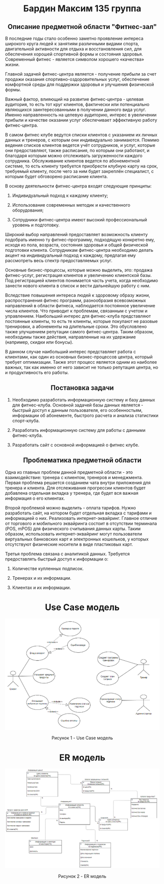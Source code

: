 <h1 align="center">Бардин Максим 135 группа</h1>

<h2 align="center"> Описание предметной области "Фитнес-зал"</h2>

  В последние годы стало особенно заметно проявление интереса широкого круга людей к занятиям различными видами спорта, двигательной активности для отдыха и восстановления сил, для обеспечения хорошей спортивной формы и состояния здоровья. Современный фитнес - является символом хорошего «качества» жизни.
  
  Главной задачей фитнес-центра является - получение прибыли за счет продажи оказания спортивно-оздоровительных услуг, обеспечение комфортной среды для поддержки здоровья и улучшения физической формы.
  
  Важный фактор, влияющий на развитие фитнес-центра - целевая аудитория, то есть тот круг клиентов, фактически или потенциально являющихся заинтересованными в получении данного вида услуг. Именно направленность на целевую аудиторию, интерес в увеличении прибыли и качестве оказании услуг обеспечивает эффективную работу фитнес-центра.
  
  В самом фитнес клубе ведутся списки клиентов с указанием их личных данных и тренеров, с которым они индивидуально занимаются. Помимо ведения списков клиентов ведется учёт сотрудников, и услуг, которые они предоставляют, также расписания, по которым они работают, и благодаря которым можно отслеживать загруженности каждого сотрудника.
Обслуживание клиентов ведется по абонементной системе, то есть клиенту требуется приобрести клубную карту на срок, требуемый клиенту, после чего за ним будет закреплён специалист, с которым будет обговорено расписание клиента.

В основу деятельности фитнес-центра входят следующие принципы:

 1. Индивидуальный подход к каждому клиенту;
 
 2. Использование современных методик и качественного оборудования;
 
 3. Сотрудники фитнес-центра имеют высокий профессиональный уровень и подготовку.
 
Широкий выбор направлений предоставляет возможность клиенту подобрать именно ту фитнес-программу, подходящую конкретно ему, исходя из пола, возраста, состояния здоровья и общей физической подготовки клиента. Сотрудникам фитнес-центра необходимо делать акцент на индивидуальный подход к каждому, предлагая ему рассмотреть весь спектр предоставляемых услуг.
 
Основные бизнес-процессы, которые можно выделить, это: продажа фитнес-услуг, регистрация клиентов и увеличению клиентской базы. Под регистрацией клиентов понимается часть учета, когда необходимо занести нового клиента в список и вести дальнейшую работу с ним. 
 
Вследствие повышения интереса людей к здоровому образу жизни, распространения фитнес программ, разнообразия всевозможных направлений в области фитнеса, наблюдается постоянное увеличение числа клиентов. Что приводит к проблемам, связанным с учетом и управлением. Наибольший интерес для фитнес-клуба представляют постоянные клиенты, то есть те клиенты, которые покупают не разовые тренировки, а абонементы на длительные сроки. Это обусловлено также улучшением репутации самого фитнес-центра. Таким образом, необходимы также действия, направленные на их удержание (например, скидки или бонусы).

В данном случае наибольший интерес представляет работа с клиентами, как один из основных бизнес-процессов центра, который требует оптимизации. Также этот процесс является одним из наиболее важных, так как именно от него зависит не только репутация центра, но и продуктивность его работы.

<h2 align="center"> Постановка задачи </h2> 

1. Необходимо разработать информационную систему и базу данных для фитнес-клуба.
Основной задачей базы данных является - быстрый доступ к данным пользователя, его особенностьям, информации об абонементе, быстрого расчета и анализа статистики спорт-клуба.

2. Разработать информационную систему для работы с данными фитнес-клуба.

3. Разработать сайт с основной информацией о фитнес клубе.

<h2 align="center"> Проблематика предметной области </h2>

Одна из главных проблем данной предметной области - это взаимодействие: тренера с клиентом, тренеров и менеджмента. Первая проблема решается созданием чата внутри приложения для тренера и клиента. Для отслеживания прогрессии клиентов будет добавлена отдельная вкладка у тренера, где будет вся важная информация о его клиентах.

Второй проблемой можно выделить - оплата тарифов. Нужно разработать сайт, на котором будет отдельная вкладка с тарифами и информацией о них. Реализовать интернет-эквайринг. Главное отличие от торгового и мобильного эквайринга состоит в отсутствии терминала (POS, mPOS) для физического считывания данных карты. Таким образом, использовать интернет-эквайринг могут пользователи виртуальных банковских карт и электронных кошельков, у которых отсутствуют физические носители в виде пластиковых карт.

Третья проблема связана с аналитикой данных. Требуется предоставлять быстрый доступ к информации о:

1. Количестве купленных подписок.

2. Тренерах и их информации.

3. Клиентах и их информации.

<h1 align="center"> Use Case модель </h1>

<p align="center">
  <img src="https://github.com/MaxaimBardin/MaxProject/blob/main/pngFiles/Screenshot_1.png" />
</p>

<div align="center">Рисунок 1 - Use Case модель </div>

<h1 align="center"> ER модель </h1>

<p align="center">
  <img src="https://github.com/MaxaimBardin/MaxProject/blob/main/pngFiles/Screenshot_2.png" />
</p>

<div align="center">Рисунок 2 - ER модель </div>
